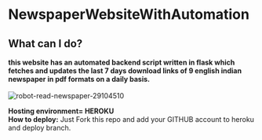 ﻿# NewspaperWebsiteWithAutomation
## What can I do?
**this website has an automated backend script written in flask which fetches and updates the last 7 days download links of 9 english indian newspaper in pdf formats on a daily basis.**
</br>
</br>
![robot-read-newspaper-29104510](https://user-images.githubusercontent.com/72473589/112901878-f4ebfa80-9102-11eb-9ce9-c4b7d8ec74c2.jpg)

**Hosting environment= HEROKU**
</br>
**How to deploy:**
Just Fork this repo and add your GITHUB account to heroku and deploy branch.
